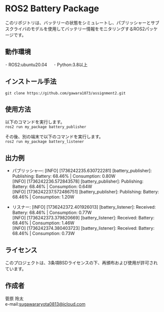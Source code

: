 # ROS2 Battery Package

このリポジトリは、バッテリーの状態をシミュレートし、パブリッシャーとサブスクライバのモデルを使用してバッテリー情報をモニタリングするROS2パッケージです。

## 動作環境
･ ROS2:ubuntu20.04  　
･ Python:3.8以上

## インストール手法
`git clone https://github.com/gawara1073/assignment2.git`

## 使用方法
以下のコマンドを実行します。  
`ros2 run my_package battery_publisher`

その後、別の端末で以下のコマンドを実行します。  
`ros2 run my_package battery_listener` 

## 出力例
- パブリッシャ―: [INFO] [1736242235.630722281] [battery_publisher]: Publishing: Battery: 68.46% | Consumption: 0.80W  
 [INFO] [1736242236.572843578] [battery_publisher]: Publishing: Battery: 68.46% | Consumption: 0.64W  
 [INFO] [1736242237.572486751] [battery_publisher]: Publishing: Battery: 68.46% | Consumption: 1.20W  

- リスナー: [INFO] [1736242372.401926013] [battery_listener]: Received: Battery: 68.46% | Consumption: 0.77W  
[INFO] [1736242373.379820669] [battery_listener]: Received: Battery: 68.46% | Consumption: 1.46W  
[INFO] [1736242374.380403723] [battery_listener]: Received: Battery: 68.46% | Consumption: 0.73W  

## ライセンス
このプロジェクトは、3条項BSDライセンスの下、再頒布および使用が許可されています。

## 作成者
菅原 玲太  
e-mail:sugawararyota0813@icloud.com
